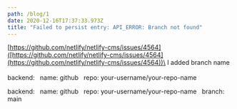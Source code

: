 ```yaml
---
path: /blog/1
date: 2020-12-16T17:37:33.973Z
title: "Failed to persist entry: API_ERROR: Branch not found"
---
```



[https://github.com/netlify/​netlify-cms/issues/4564]([https://github.com/netlify/​netlify-cms/issues/4564](https://github.com/netlify/netlify-cms/issues/4564))\
I added branch name\
\
backend:
  name: github
  repo: your-username/your-repo-name

backend:
  name: github
  repo: your-username/your-repo-name
  branch: main